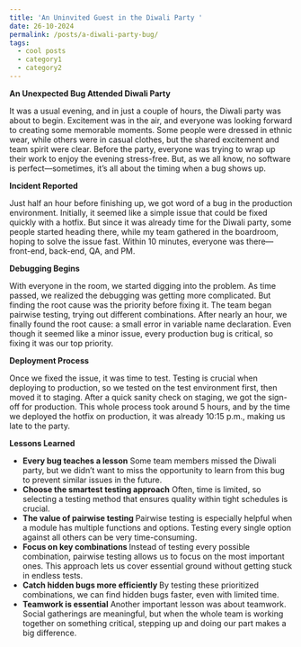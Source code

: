 ```yaml
---
title: 'An Uninvited Guest in the Diwali Party '
date: 26-10-2024
permalink: /posts/a-diwali-party-bug/
tags:
  - cool posts
  - category1
  - category2
---
```



**An Unexpected Bug Attended Diwali Party**

It was a usual evening, and in just a couple of hours, the Diwali party was about to begin. Excitement was in the air, and everyone was looking forward to creating some memorable moments. Some people were dressed in ethnic wear, while others were in casual clothes, but the shared excitement and team spirit were clear. Before the party, everyone was trying to wrap up their work to enjoy the evening stress-free. But, as we all know, no software is perfect—sometimes, it’s all about the timing when a bug shows up.

**Incident Reported**

Just half an hour before finishing up, we got word of a bug in the production environment. Initially, it seemed like a simple issue that could be fixed quickly with a hotfix. But since it was already time for the Diwali party, some people started heading there, while my team gathered in the boardroom, hoping to solve the issue fast. Within 10 minutes, everyone was there—front-end, back-end, QA, and PM.

**Debugging Begins**

With everyone in the room, we started digging into the problem. As time passed, we realized the debugging was getting more complicated. But finding the root cause was the priority before fixing it. The team began pairwise testing, trying out different combinations. After nearly an hour, we finally found the root cause: a small error in variable name declaration. Even though it seemed like a minor issue, every production bug is critical, so fixing it was our top priority.

**Deployment Process**

Once we fixed the issue, it was time to test. Testing is crucial when deploying to production, so we tested on the test environment first, then moved it to staging. After a quick sanity check on staging, we got the sign-off for production. This whole process took around 5 hours, and by the time we deployed the hotfix on production, it was already 10:15 p.m., making us late to the party.

**Lessons Learned**
<ul>

<li> <b>Every bug teaches a lesson</b>
Some team members missed the Diwali party, but we didn’t want to miss the opportunity to learn from this bug to prevent similar issues in the future.</li>

<li>  <b>Choose the smartest testing approach</b>
Often, time is limited, so selecting a testing method that ensures quality within tight schedules is crucial.</li>

<li>  <b>The value of pairwise testing </b>
Pairwise testing is especially helpful when a module has multiple functions and options. Testing every single option against all others can be very time-consuming.</li>

<li>  <b>Focus on key combinations </b>
Instead of testing every possible combination, pairwise testing allows us to focus on the most important ones. This approach lets us cover essential ground without getting stuck in endless tests.</li>

<li>  <b>Catch hidden bugs more efficiently </b>
By testing these prioritized combinations, we can find hidden bugs faster, even with limited time.</li>

<li>  <b>Teamwork is essential</b>
Another important lesson was about teamwork. Social gatherings are meaningful, but when the whole team is working together on something critical, stepping up and doing our part makes a big difference.</li>

</ul>

